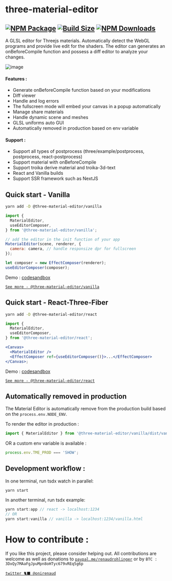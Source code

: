 # three-material-editor

## [![NPM Package][npm]][npm-url] [![Build Size][build-size]][build-size-url] [![NPM Downloads][npm-downloads]][npmtrends-url]

A GLSL editor for Threejs materials. Automatically detect the WebGL programs and provide live edit for the shaders.
The editor can generates an onBeforeCompile function and possess a diff editor to analyze your changes.

![image](https://user-images.githubusercontent.com/15867665/106269312-b2778000-626f-11eb-906f-6def286e6c52.png)

#### Features :

- Generate onBeforeCompile function based on your modifications
- Diff viewer
- Handle and log errors
- The fullscreen mode will embed your canvas in a popup automatically
- Manage share materials
- Handle dynamic scene and meshes
- GLSL uniforms auto GUI
- Automatically removed in production based on env variable

#### Support :

- Support all types of postprocess (three/example/postprocess, postprocess, react-postprocess)
- Support material with onBeforeCompile
- Support troika derive material and troika-3d-text
- React and Vanilla builds
- Support SSR framework such as NextJS

## Quick start - Vanilla

```sh
yarn add -D @three-material-editor/vanilla
```

```jsx
import {
  MaterialEditor,
  useEditorComposer,
} from '@three-material-editor/vanilla';

// add the editor in the init function of your app
MaterialEditor(scene, renderer, {
  camera: camera, // handle responsize dpr for fullscreen
});

let composer = new EffectComposer(renderer);
useEditorComposer(composer);
```

Demo : [codesandbox](https://codesandbox.io/s/three-material-editorvanilla-l55jn)

[`See more - @three-material-editor/vanilla`](https://github.com/RenaudRohlinger/three-material-editor/tree/main/packages/vanilla)

## Quick start - React-Three-Fiber

```sh
yarn add -D @three-material-editor/react
```

```jsx
import {
  MaterialEditor,
  useEditorComposer,
} from '@three-material-editor/react';

<Canvas>
  <MaterialEditor />
  <EffectComposer ref={useEditorComposer()}>...</EffectComposer>
</Canvas>;
```

Demo : [codesandbox](https://codesandbox.io/s/three-material-editorreact-z59h4)

[`See more - @three-material-editor/react`](https://github.com/RenaudRohlinger/three-material-editor/tree/main/packages/react)

## Automatically removed in production

The Material Editor is automatically remove from the production build based on the `process.env.NODE_ENV`.

To render the editor in production :

```jsx
import { MaterialEditor } from '@three-material-editor/vanilla/dist/vanilla.cjs.development';
```

OR a custom env variable is available :

```jsx
process.env.TME_PROD === 'SHOW';
```

## Development workflow :

In one terminal, run tsdx watch in parallel:

`yarn start`

In another terminal, run tsdx example:

```jsx
yarn start:app // react -> localhost:1234
// OR
yarn start:vanilla // vanilla -> localhost:1234/vanilla.html
```

# How to contribute :

If you like this project, please consider helping out. All contributions are welcome as well as donations to [`paypal.me/renaudrohlinger`](https://www.paypal.me/renaudrohlinger) or by `BTC : 3DxQy7MAaFgJpuMpn8oHTyc679vREq5g6p`

[npm]: https://img.shields.io/npm/v/@three-material-editor/core
[npm-url]: https://www.npmjs.com/package/@three-material-editor/core
[build-size]: https://badgen.net/bundlephobia/minzip/@three-material-editor/core
[build-size-url]: https://bundlephobia.com/result?p=@three-material-editor/core
[npm-downloads]: https://img.shields.io/npm/dw/@three-material-editor/core
[npmtrends-url]: https://www.npmtrends.com/@three-material-editor/core

[`twitter 🐈‍⬛ @onirenaud`](https://twitter.com/onirenaud)
